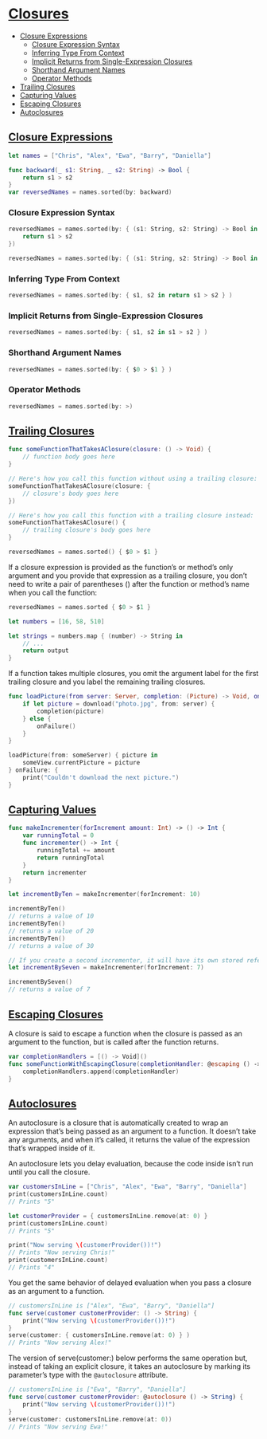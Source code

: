 <!-- omit in toc -->
# [Closures](https://docs.swift.org/swift-book/LanguageGuide/Closures.html)

- [Closure Expressions](#closure-expressions)
  - [Closure Expression Syntax](#closure-expression-syntax)
  - [Inferring Type From Context](#inferring-type-from-context)
  - [Implicit Returns from Single-Expression Closures](#implicit-returns-from-single-expression-closures)
  - [Shorthand Argument Names](#shorthand-argument-names)
  - [Operator Methods](#operator-methods)
- [Trailing Closures](#trailing-closures)
- [Capturing Values](#capturing-values)
- [Escaping Closures](#escaping-closures)
- [Autoclosures](#autoclosures)

## [Closure Expressions](https://docs.swift.org/swift-book/LanguageGuide/Closures.html#ID95)

```swift
let names = ["Chris", "Alex", "Ewa", "Barry", "Daniella"]

func backward(_ s1: String, _ s2: String) -> Bool {
    return s1 > s2
}
var reversedNames = names.sorted(by: backward)
```

### Closure Expression Syntax

```swift
reversedNames = names.sorted(by: { (s1: String, s2: String) -> Bool in
    return s1 > s2
})

reversedNames = names.sorted(by: { (s1: String, s2: String) -> Bool in return s1 > s2 } )
```

### Inferring Type From Context

```swift
reversedNames = names.sorted(by: { s1, s2 in return s1 > s2 } )
```

### Implicit Returns from Single-Expression Closures

```swift
reversedNames = names.sorted(by: { s1, s2 in s1 > s2 } )
```

### Shorthand Argument Names

```swift
reversedNames = names.sorted(by: { $0 > $1 } )
```

### Operator Methods

```swift
reversedNames = names.sorted(by: >)
```

## [Trailing Closures](https://docs.swift.org/swift-book/LanguageGuide/Closures.html#ID102)

```swift
func someFunctionThatTakesAClosure(closure: () -> Void) {
    // function body goes here
}

// Here's how you call this function without using a trailing closure:
someFunctionThatTakesAClosure(closure: {
    // closure's body goes here
})

// Here's how you call this function with a trailing closure instead:
someFunctionThatTakesAClosure() {
    // trailing closure's body goes here
}
```

```swift
reversedNames = names.sorted() { $0 > $1 }

```

If a closure expression is provided as the function’s or method’s only argument and you provide that expression as a trailing closure, you don’t need to write a pair of parentheses () after the function or method’s name when you call the function:

```swift
reversedNames = names.sorted { $0 > $1 }
```

```swift
let numbers = [16, 58, 510]

let strings = numbers.map { (number) -> String in
    // ...
    return output
}
```

If a function takes multiple closures, you omit the argument label for the first trailing closure and you label the remaining trailing closures.

```swift
func loadPicture(from server: Server, completion: (Picture) -> Void, onFailure: () -> Void) {
    if let picture = download("photo.jpg", from: server) {
        completion(picture)
    } else {
        onFailure()
    }
}

loadPicture(from: someServer) { picture in
    someView.currentPicture = picture
} onFailure: {
    print("Couldn't download the next picture.")
}
```

## [Capturing Values](https://docs.swift.org/swift-book/LanguageGuide/Closures.html#ID103)

```swift
func makeIncrementer(forIncrement amount: Int) -> () -> Int {
    var runningTotal = 0
    func incrementer() -> Int {
        runningTotal += amount
        return runningTotal
    }
    return incrementer
}

let incrementByTen = makeIncrementer(forIncrement: 10)

incrementByTen()
// returns a value of 10
incrementByTen()
// returns a value of 20
incrementByTen()
// returns a value of 30

// If you create a second incrementer, it will have its own stored reference to a new, separate runningTotal variable:
let incrementBySeven = makeIncrementer(forIncrement: 7)

incrementBySeven()
// returns a value of 7
```

## [Escaping Closures](https://docs.swift.org/swift-book/LanguageGuide/Closures.html#ID546)

A closure is said to escape a function when the closure is passed as an argument to the function, but is called after the function returns.

```swift
var completionHandlers = [() -> Void]()
func someFunctionWithEscapingClosure(completionHandler: @escaping () -> Void) {
    completionHandlers.append(completionHandler)
}
```

## [Autoclosures](https://docs.swift.org/swift-book/LanguageGuide/Closures.html#ID543)

An autoclosure is a closure that is automatically created to wrap an expression that’s being passed as an argument to a function. It doesn’t take any arguments, and when it’s called, it returns the value of the expression that’s wrapped inside of it.

An autoclosure lets you delay evaluation, because the code inside isn’t run until you call the closure.

```swift
var customersInLine = ["Chris", "Alex", "Ewa", "Barry", "Daniella"]
print(customersInLine.count)
// Prints "5"

let customerProvider = { customersInLine.remove(at: 0) }
print(customersInLine.count)
// Prints "5"

print("Now serving \(customerProvider())!")
// Prints "Now serving Chris!"
print(customersInLine.count)
// Prints "4"
```

You get the same behavior of delayed evaluation when you pass a closure as an argument to a function.

```swift
// customersInLine is ["Alex", "Ewa", "Barry", "Daniella"]
func serve(customer customerProvider: () -> String) {
    print("Now serving \(customerProvider())!")
}
serve(customer: { customersInLine.remove(at: 0) } )
// Prints "Now serving Alex!"
```

The version of serve(customer:) below performs the same operation but, instead of taking an explicit closure, it takes an autoclosure by marking its parameter’s type with the `@autoclosure` attribute.

```swift
// customersInLine is ["Ewa", "Barry", "Daniella"]
func serve(customer customerProvider: @autoclosure () -> String) {
    print("Now serving \(customerProvider())!")
}
serve(customer: customersInLine.remove(at: 0))
// Prints "Now serving Ewa!"
```
